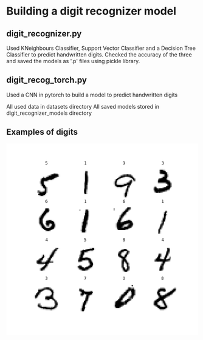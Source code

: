 # Building a digit recognizer model

## digit_recognizer.py
Used KNeighbours Classifier, Support Vector Classifier and a Decision Tree Classifier to predict handwritten digits.
Checked the accuracy of the three and saved the models as '.p' files using pickle library.

## digit_recog_torch.py
Used a CNN in pytorch to build a model to predict handwritten digits

All used data in datasets directory
All saved models stored in digit_recognizer_models directory

## Examples of digits
![digits image](random_nums.png "Handwritten digits")
